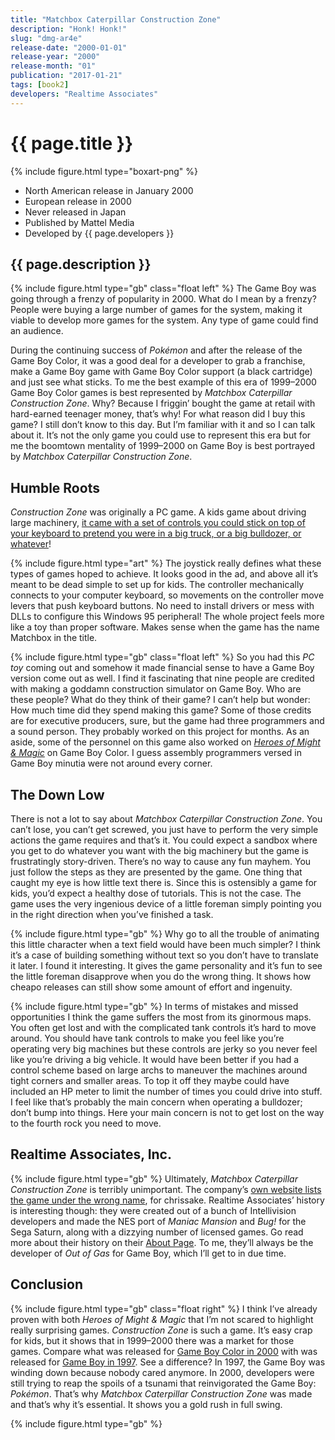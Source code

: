 ```yaml
---
title: "Matchbox Caterpillar Construction Zone"
description: "Honk! Honk!"
slug: "dmg-ar4e"
release-date: "2000-01-01"
release-year: "2000"
release-month: "01"
publication: "2017-01-21"
tags: [book2]
developers: "Realtime Associates"
---
```

# {{ page.title }}
{% include figure.html type="boxart-png" %}
- North American release in January 2000
- European release in 2000
- Never released in Japan
- Published by Mattel Media
- Developed by {{ page.developers }}

## {{ page.description }}

{% include figure.html type="gb" class="float left" %}
The Game Boy was going through a frenzy of popularity in 2000. What do I mean by a frenzy? People were buying a large number of games for the system, making it viable to develop more games for the system. Any type of game could find an audience.

During the continuing success of *Pokémon* and after the release of the Game Boy Color, it was a good deal for a developer to grab a franchise, make a Game Boy game with Game Boy Color support (a black cartridge) and just see what sticks. To me the best example of this era of 1999–2000 Game Boy Color games is best represented by *Matchbox Caterpillar Construction Zone*. Why? Because I friggin’ bought the game at retail with hard-earned teenager money, that’s why! For what reason did I buy this game? I still don’t know to this day. But I’m familiar with it and so I can talk about it. It’s not the only game you could use to represent this era but for me the boomtown mentality of 1999–2000 on Game Boy is best portrayed by *Matchbox Caterpillar Construction Zone*.

## Humble Roots

*Construction Zone* was originally a PC game. A kids game about driving large machinery, [it came with a set of controls you could stick on top of your keyboard to pretend you were in a big truck, or a big bulldozer, or whatever](https://www.youtube.com/watch?v=pp8c5FJfMEQ)!

{% include figure.html type="art" %}
The joystick really defines what these types of games hoped to achieve. It looks good in the ad, and above all it’s meant to be dead simple to set up for kids. The controller mechanically connects to your computer keyboard, so movements on the controller move levers that push keyboard buttons. No need to install drivers or mess with DLLs to configure this Windows 95 peripheral! The whole project feels more like a toy than proper software. Makes sense when the game has the name Matchbox in the title.

{% include figure.html type="gb" class="float left" %}
So you had this *PC toy* coming out and somehow it made financial sense to have a Game Boy version come out as well. I find it fascinating that nine people are credited with making a goddamn construction simulator on Game Boy. Who are these people? What do they think of their game? I can’t help but wonder: How much time did they spend making this game? Some of those credits are for executive producers, sure, but the game had three programmers and a sound person. They probably worked on this project for months. As an aside, some of the personnel on this game also worked on *[Heroes of Might & Magic](/articles/cgb-auhe)* on Game Boy Color. I guess assembly programmers versed in Game Boy minutia were not around every corner.

## The Down Low

There is not a lot to say about *Matchbox Caterpillar Construction Zone*. You can’t lose, you can’t get screwed, you just have to perform the very simple actions the game requires and that’s it. You could expect a sandbox where you get to do whatever you want with the big machinery but the game is frustratingly story-driven. There’s no way to cause any fun mayhem. You just follow the steps as they are presented by the game. One thing that caught my eye is how little text there is. Since this is ostensibly a game for kids, you’d expect a healthy dose of tutorials. This is not the case. The game uses the very ingenious device of a little foreman simply pointing you in the right direction when you’ve finished a task.

{% include figure.html type="gb" %}
Why go to all the trouble of animating this little character when a text field would have been much simpler? I think it’s a case of building something without text so you don’t have to translate it later. I found it interesting. It gives the game personality and it’s fun to see the little foreman disapprove when you do the wrong thing. It shows how cheapo releases can still show some amount of effort and ingenuity.

{% include figure.html type="gb" %}
In terms of mistakes and missed opportunities I think the game suffers the most from its ginormous maps. You often get lost and with the complicated tank controls it’s hard to move around. You should have tank controls to make you feel like you’re operating very big machines but these controls are jerky so you never feel like you’re driving a big vehicle. It would have been better if you had a control scheme based on large archs to maneuver the machines around tight corners and smaller areas. To top it off they maybe could have included an HP meter to limit the number of times you could drive into stuff. I feel like that’s probably the main concern when operating a bulldozer; don’t bump into things. Here your main concern is not to get lost on the way to the fourth rock you need to move.

## Realtime Associates, Inc.

{% include figure.html type="gb" %}
Ultimately, *Matchbox Caterpillar Construction Zone* is terribly unimportant. The company’s [own website lists the game under the wrong name](http://www.rtassoc.com/projects.html), for chrissake. Realtime Associates’ history is interesting though: they were created out of a bunch of Intellivision developers and made the NES port of *Maniac Mansion* and *Bug!* for the Sega Saturn, along with a dizzying number of licensed games. Go read more about their history on their [About Page](http://www.rtassoc.com/index.html). To me, they’ll always be the developer of *Out of Gas* for Game Boy, which I’ll get to in due time.

## Conclusion

{% include figure.html type="gb" class="float right" %}
I think I’ve already proven with both *Heroes of Might & Magic* that I’m not scared to highlight really surprising games. *Construction Zone* is such a game. It’s easy crap for kids, but it shows that in 1999–2000 there was a market for those games. Compare what was released for [Game Boy Color in 2000](http://www.gamefaqs.com/search?platform=57&game=&contrib=0&rating=0&genre=0&region=1&date=2000&developer=&publisher=&dist=0&sort=4&link=0&res=1&title=0&adv=1) with was released for [Game Boy in 1997](http://www.gamefaqs.com/search?platform=59&game=&contrib=0&rating=0&genre=0&region=1&date=1997&developer=&publisher=&dist=0&sort=4&link=0&res=1&title=0&adv=1). See a difference? In 1997, the Game Boy was winding down because nobody cared anymore. In 2000, developers were still trying to reap the spoils of a tsunami that reinvigorated the Game Boy: *Pokémon*. That’s why *Matchbox Caterpillar Construction Zone* was made and that’s why it’s essential. It shows you a gold rush in full swing.

{% include figure.html type="gb" %}
